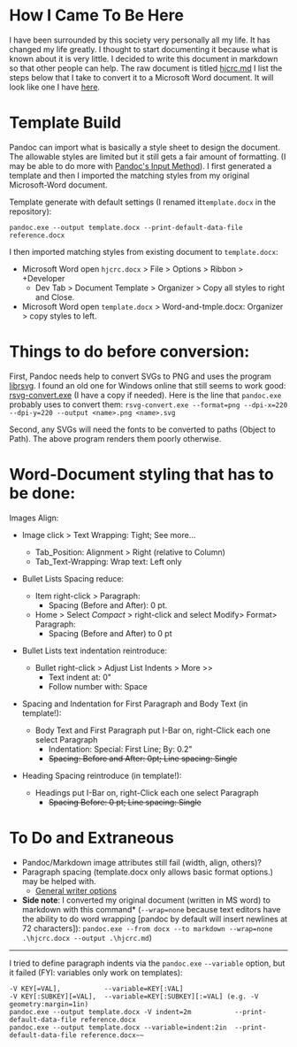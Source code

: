 # How I Came To Be Here

I have been surrounded by this society very personally all my life. It has changed my life greatly. I thought to start documenting it because what is known about it is very little. I decided to write this document in markdown so that other people can help. The raw document is titled [hjcrc.md](https://github.com/EdenWise/hjcrc/blob/main/hjcrc.md) I list the steps below that I take to convert it to a Microsoft Word document. It will look like one I have [here](http://tinyurl.com/hjcr1).

# Template Build

Pandoc can import what is basically a style sheet to design the document. The allowable styles are limited but it still gets a fair amount of formatting. (I may be able to do more with [Pandoc's Input Method](https://pandoc.org/MANUAL.html#input)). I first generated a template and then I imported the matching styles from my original Microsoft-Word document.

Template generate with default settings (I renamed it`template.docx` in the repository):

    pandoc.exe --output template.docx --print-default-data-file reference.docx

I then imported matching styles from existing document to `template.docx`:

* Microsoft Word open `hjcrc.docx` > File > Options > Ribbon > +Developer 
  * Dev Tab > Document Template > Organizer > Copy all styles to right and Close.
* Microsoft Word open `template.docx`  > Word-and-tmple.docx: Organizer > copy styles to left.

# Things to do before conversion:

First, Pandoc needs help to convert SVGs to PNG and uses the program [librsvg](https://wiki.gnome.org/action/show/Projects/LibRsvg). I found an old one for Windows online that still seems to work good: [rsvg-convert.exe](https://opensourcepack.blogspot.com/2012/06/rsvg-convert-svg-image-conversion-tool.html) (I have a copy if needed). Here is the line that `pandoc.exe` probably uses to convert them: `rsvg-convert.exe --format=png --dpi-x=220 --dpi-y=220 --output <name>.png <name>.svg`

Second, any SVGs will need the fonts to be converted to paths (Object to Path). The above program renders them poorly otherwise.

# Word-Document styling that has to be done:

Images Align:

* Image click > Text Wrapping: Tight; See more...
  * Tab_Position:      Alignment > Right (relative to Column)
  * Tab_Text-Wrapping: Wrap text: Left only
    
* Bullet Lists Spacing reduce:
  * Item right-click > Paragraph:
    * Spacing (Before and After): 0 pt.
  * Home > Select *Compact* > right-click and select Modify> Format> Paragraph:
    * Spacing (Before and After) to 0 pt

* Bullet Lists text indentation reintroduce:
  * Bullet right-click > Adjust List Indents > More >>
    * Text indent at:     0"
    * Follow number with: Space

* Spacing and Indentation for First Paragraph and Body Text (in template!):
  * Body Text and First Paragraph put I-Bar on, right-Click each one select Paragraph
    * Indentation:          Special: First Line; By: 0.2"
    * ~~Spacing:              Before and After: 0pt; Line spacing: Single~~

* Heading Spacing reintroduce (in template!):
  * Headings put I-Bar on, right-Click each one select Paragraph
    * ~~Spacing             Before:          0 pt; Line spacing: Single~~

# To Do and Extraneous

* Pandoc/Markdown image attributes still fail (width, align, others)?
* Paragraph spacing (template.docx only allows basic format options.) may be helped with.
  * [General writer options](https://pandoc.org/MANUAL.html#general-writer-options-1)
* **Side note**: I converted my original document (written in MS word) to markdown with this command* (`--wrap=none` because text editors have the ability to do word wrapping [pandoc by default will insert newlines at 72 characters]): `pandoc.exe --from docx --to markdown --wrap=none .\hjcrc.docx --output .\hjcrc.md`)

---

I tried to define paragraph indents via the `pandoc.exe` `--variable` option, but it failed (FYI: variables only work on templates):

    -V KEY[=VAL],           --variable=KEY[:VAL]
    -V KEY[:SUBKEY][=VAL],  --variable=KEY[:SUBKEY][:=VAL] (e.g. -V geometry:margin=1in)
    pandoc.exe --output template.docx -V indent=2m           --print-default-data-file reference.docx   
    pandoc.exe --output template.docx --variable=indent:2in  --print-default-data-file reference.docx~~